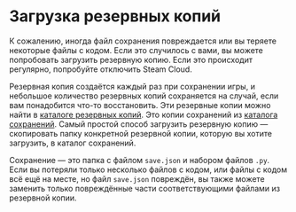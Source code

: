 # Загрузка резервных копий
К сожалению, иногда файл сохранения повреждается или вы теряете некоторые файлы с кодом. Если это случилось с вами, вы можете попробовать загрузить резервную копию. Если это происходит регулярно, попробуйте отключить Steam Cloud.

Резервная копия создаётся каждый раз при сохранении игры, и небольшое количество резервных копий сохраняется на случай, если вам понадобится что-то восстановить.
Эти резервные копии можно найти в [каталоге резервных копий](persistent_data_path/Backup). Это копии сохранений из [каталога сохранений](persistent_data_path/Saves).
Самый простой способ загрузить резервную копию — скопировать папку конкретной резервной копии, которую вы хотите загрузить, в каталог сохранений.

Сохранение — это папка с файлом `save.json` и набором файлов `.py`.
Если вы потеряли только несколько файлов с кодом, или файлы с кодом всё ещё на месте, но файл `save.json` повреждён, вы также можете заменить только повреждённые части соответствующими файлами из резервной копии.